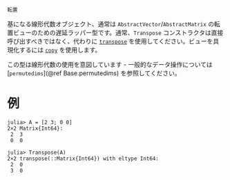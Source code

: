 ```julia
転置
```

基になる線形代数オブジェクト、通常は `AbstractVector`/`AbstractMatrix` の転置ビューのための遅延ラッパー型です。通常、`Transpose` コンストラクタは直接呼び出すべきではなく、代わりに [`transpose`](@ref) を使用してください。ビューを具現化するには [`copy`](@ref) を使用します。

この型は線形代数の使用を意図しています - 一般的なデータ操作については [`permutedims`](@ref Base.permutedims) を参照してください。

# 例

```jldoctest
julia> A = [2 3; 0 0]
2×2 Matrix{Int64}:
 2  3
 0  0

julia> Transpose(A)
2×2 transpose(::Matrix{Int64}) with eltype Int64:
 2  0
 3  0
```
